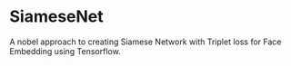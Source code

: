 # SiameseNet
A nobel approach to creating Siamese Network with Triplet loss for Face Embedding using Tensorflow.
